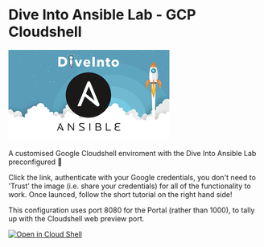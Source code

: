 # Dive Into Ansible Lab - GCP Cloudshell

![DiveInto](https://raw.githubusercontent.com/spurin/diveintoansible-lab-gcp-cloudshell/main/Dive-Into-Ansible.png)

A customised Google Cloudshell enviroment with the Dive Into Ansible Lab preconfigured 🚀

Click the link, authenticate with your Google credentials, you don't need to 'Trust' the image (i.e. share your credentials) for all of the functionality to work.  Once launced, follow the short tutorial on the right hand side!

This configuration uses port 8080 for the Portal (rather than 1000), to tally up with the Cloudshell web preview port.

[![Open in Cloud Shell](https://gstatic.com/cloudssh/images/open-btn.svg)](https://ssh.cloud.google.com/cloudshell/editor?cloudshell_image=gcr.io/diveintoansible/diveintoansible-lab-gcp-cloudshell&cloudshell_git_repo=https://github.com/spurin/diveintoansible-lab-gcp-cloudshell.git&cloudshell_tutorial=tutorial.md&shellonly=true)
